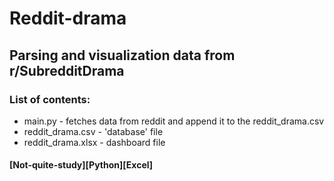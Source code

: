 # Reddit-drama
## Parsing and visualization data from r/SubredditDrama  

### List of contents:  
+ main.py - fetches data from reddit and append it to the reddit_drama.csv  
+ reddit_drama.csv - 'database' file  
+ reddit_drama.xlsx - dashboard file  
  
#### [Not-quite-study][Python][Excel]
 

